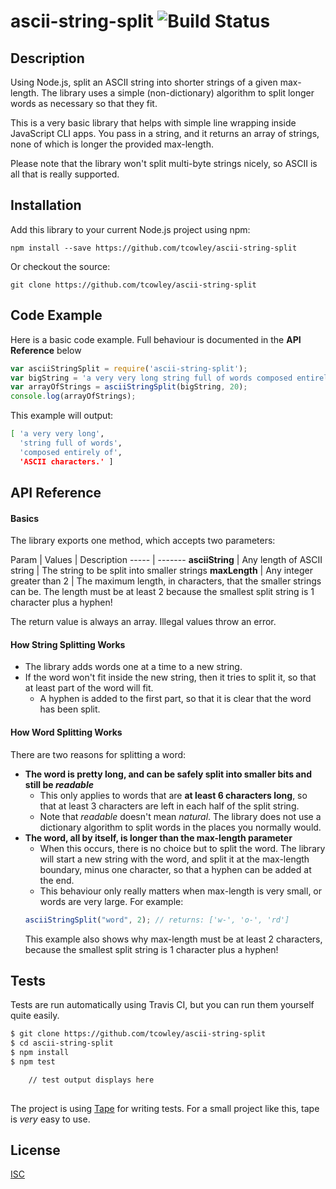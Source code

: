 # ascii-string-split  ![Build Status](https://travis-ci.org/tcowley/ascii-string-split.svg?branch=master)

## Description

Using Node.js, split an ASCII string into shorter strings of a given max-length. The library uses a simple (non-dictionary) algorithm to split longer words as necessary so that they fit. 

This is a very basic library that helps with simple line wrapping inside JavaScript CLI apps. You pass in a string, and it returns an array of strings, none of which is longer the provided max-length.

Please note that the library won't split multi-byte strings nicely, so ASCII is all that is really supported. 


## Installation

Add this library to your current Node.js project using npm:

```
npm install --save https://github.com/tcowley/ascii-string-split
```

Or checkout the source:

```
git clone https://github.com/tcowley/ascii-string-split
```


## Code Example

Here is a basic code example. Full behaviour is documented in the **API Reference** below

```JavaScript
var asciiStringSplit = require('ascii-string-split');
var bigString = 'a very very long string full of words composed entirely of ASCII characters.';
var arrayOfStrings = asciiStringSplit(bigString, 20);
console.log(arrayOfStrings);
```

This example will output:

```bash
[ 'a very very long',
  'string full of words',
  'composed entirely of',
  'ASCII characters.' ]
```


## API Reference 

#### Basics

The library exports one method, which accepts two parameters:

Param | Values | Description
----- | -------
**asciiString** | Any length of ASCII string  | The string to be split into smaller strings 
**maxLength**   | Any integer greater than 2 | The maximum length, in characters, that the smaller strings can be. The length must be at least 2 because the smallest split string is 1 character plus a hyphen!

The return value is always an array. Illegal values throw an error.


#### How String Splitting Works

* The library adds words one at a time to a new string. 
* If the word won't fit inside the new string, then it tries to split it, so that at least part of the word will fit. 
    * A hyphen is added to the first part, so that it is clear that the word has been split.

#### How Word Splitting Works

There are two reasons for splitting a word:

* **The word is pretty long, and can be safely split into smaller bits and still be _readable_**
    * This only applies to words that are **at least 6 characters long**, so that at least 3 characters are left in each half of the split string.
    * Note that _readable_ doesn't mean _natural_. The library does not use a dictionary algorithm to split words in the places you normally would.
* **The word, all by itself, is longer than the max-length parameter**
    * When this occurs, there is no choice but to split the word. The library will start a new string with the word, and split it at the max-length boundary, minus one character, so that a hyphen can be added at the end. 
    * This behaviour only really matters when max-length is very small, or words are very large. For example:
    ```JavaScript
    asciiStringSplit("word", 2); // returns: ['w-', 'o-', 'rd']
    ```
    This example also shows why max-length must be at least 2 characters, because the smallest split string is 1 character plus a hyphen!


## Tests

Tests are run automatically using Travis CI, but you can run them yourself quite easily.

```bash
$ git clone https://github.com/tcowley/ascii-string-split
$ cd ascii-string-split
$ npm install
$ npm test

    // test output displays here
 
```


The project is using [Tape](/substack/tape) for writing tests. For a small project like this, tape is _very_ easy to use.

## License

[ISC](https://opensource.org/licenses/ISC)



